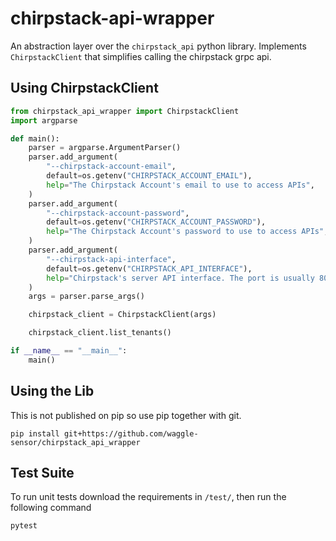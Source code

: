 # chirpstack-api-wrapper
An abstraction layer over the `chirpstack_api` python library. Implements `ChirpstackClient` that simplifies calling the chirpstack grpc api.

## Using ChirpstackClient
```py
from chirpstack_api_wrapper import ChirpstackClient
import argparse

def main():
    parser = argparse.ArgumentParser()
    parser.add_argument(
        "--chirpstack-account-email",
        default=os.getenv("CHIRPSTACK_ACCOUNT_EMAIL"),
        help="The Chirpstack Account's email to use to access APIs",
    )
    parser.add_argument(
        "--chirpstack-account-password",
        default=os.getenv("CHIRPSTACK_ACCOUNT_PASSWORD"),
        help="The Chirpstack Account's password to use to access APIs",
    )
    parser.add_argument(
        "--chirpstack-api-interface",
        default=os.getenv("CHIRPSTACK_API_INTERFACE"),
        help="Chirpstack's server API interface. The port is usually 8080",
    )
    args = parser.parse_args()

    chirpstack_client = ChirpstackClient(args)

    chirpstack_client.list_tenants()

if __name__ == "__main__":
    main() 
```

## Using the Lib
This is not published on pip so use pip together with git.
```
pip install git+https://github.com/waggle-sensor/chirpstack_api_wrapper
```

## Test Suite
To run unit tests download the requirements in `/test/`, then run the following command
```
pytest
```